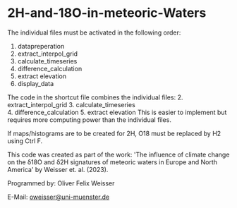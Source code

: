 # 2H-and-18O-in-meteoric-Waters

The individual files must be activated in the following order: 
1. datapreperation 
2. extract_interpol_grid
3. calculate_timeseries 		
4. difference_calculation
5. extract elevation
6. display_data 

The code in the shortcut file combines the individual files:
    2. extract_interpol_grid
    3. calculate_timeseries 		
    4. difference_calculation
    5. extract elevation
This is easier to implement but requires more computing power than the individual files. 

If maps/histograms are to be created for 2H, O18 must be replaced by H2 using Ctrl F.

This code was created as part of the work: 'The influence of climate change on the δ18O and δ2H signatures of meteoric waters in Europe and North America' by Weisser et. al. (2023). 

Programmed by: Oliver Felix Weisser 

E-Mail: oweisser@uni-muenster.de 
